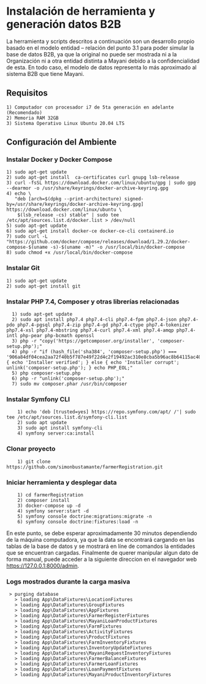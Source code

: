 # Instalación de herramienta y generación datos B2B

La herramienta y scripts descritos a continuación son un desarrollo propio basado en el modelo entidad – relación del punto 3.1 para poder simular la base de datos B2B, ya que la original no puede ser mostrada ni a la Organización ni a otra entidad distinta a Mayani debido a la confidencialidad de esta. En todo caso, el modelo de datos representa lo más aproximado al sistema B2B que tiene Mayani.

## Requisitos

    1) Computador con procesador i7 de 5ta generación en adelante (Recomendado)
    2) Memoria RAM 32GB
    3) Sistema Operativo Linux Ubuntu 20.04 LTS
    
## Configuración del Ambiente

### Instalar Docker  y Docker Compose

    1) sudo apt-get update
    2) sudo apt-get install  ca-certificates curl gnupg lsb-release
    3) curl -fsSL https://download.docker.com/linux/ubuntu/gpg | sudo gpg --dearmor -o /usr/share/keyrings/docker-archive-keyring.gpg
    4) echo \
       "deb [arch=$(dpkg --print-architecture) signed-by=/usr/share/keyrings/docker-archive-keyring.gpg] https://download.docker.com/linux/ubuntu \
        $(lsb_release -cs) stable" | sudo tee /etc/apt/sources.list.d/docker.list > /dev/null
    5) sudo apt-get update
    6) sudo apt-get install docker-ce docker-ce-cli containerd.io
    7) sudo curl -L "https://github.com/docker/compose/releases/download/1.29.2/docker-compose-$(uname -s)-$(uname -m)" -o /usr/local/bin/docker-compose
    8) sudo chmod +x /usr/local/bin/docker-compose
    
### Instalar Git

    1) sudo apt-get update
    2) sudo apt-get install git

### Instalar PHP 7.4, Composer  y otras librerías relacionadas

      1) sudo apt-get update
      2) sudo apt install php7.4 php7.4-cli php7.4-fpm php7.4-json php7.4-pdo php7.4-pgsql php7.4-zip php7.4-gd php7.4-ctype php7.4-tokenizer php7.4-xsl php7.4-mbstring php7.4-curl php7.4-xml php7.4-amqp php7.4-intl php-pear php-bcmath openssl
      3) php -r "copy('https://getcomposer.org/installer', 'composer-setup.php');"
      4) php -r "if (hash_file('sha384', 'composer-setup.php') === '906a84df04cea2aa72f40b5f787e49f22d4c2f19492ac310e8cba5b96ac8b64115ac402c8cd292b8a03482574915d1a8') { echo 'Installer verified'; } else { echo 'Installer corrupt'; unlink('composer-setup.php'); } echo PHP_EOL;"
      5) php composer-setup.php
      6) php -r "unlink('composer-setup.php');"
      7) sudo mv composer.phar /usr/bin/composer

### Instalar Symfony CLI

        1) echo 'deb [trusted=yes] https://repo.symfony.com/apt/ /'| sudo tee /etc/apt/sources.list.d/symfony-cli.list
        2) sudo apt update
        3) sudo apt install symfony-cli
        4) symfony server:ca:install

### Clonar proyecto

        1) git clone https://github.com/simonbustamante/farmerRegistration.git

### Iniciar herramienta y desplegar data

        1) cd farmerRegistration
        2) composer install
        3) docker-compose up -d
        4) symfony server:start -d
        5) symfony console doctrine:migrations:migrate -n
        6) symfony console doctrine:fixtures:load -n
        
En este punto, se debe esperar aproximadamente 30 minutos dependiendo de la máquina computadora, ya que  la data se encontrará cargando en las tablas de la base de datos y se mostrará en líne de comandos la entidades que se encuentran cargadas.  Finalmente de querer manipular algun dato de forma manual, puede acceder a la siguiente direccion en el navegador web https://127.0.0.1:8000/admin. 

### Logs mostrados durante la carga masiva

     > purging database
       > loading App\DataFixtures\LocationFixtures
       > loading App\DataFixtures\GroupFixtures
       > loading App\DataFixtures\AppFixtures
       > loading App\DataFixtures\FarmerRegisterFixtures
       > loading App\DataFixtures\MayaniLoanProductFixtures
       > loading App\DataFixtures\FarmFixtures
       > loading App\DataFixtures\ActivityFixtures
       > loading App\DataFixtures\ProductFixtures
       > loading App\DataFixtures\FarmInventoryFixtures
       > loading App\DataFixtures\InventoryUpdateFixtures
       > loading App\DataFixtures\MayaniRequestInventoryFixtures
       > loading App\DataFixtures\FarmerBalanceFixtures
       > loading App\DataFixtures\FarmerLoanFixtures
       > loading App\DataFixtures\LoanPaymentFixtures
       > loading App\DataFixtures\MayaniProductInventoryFixtures
